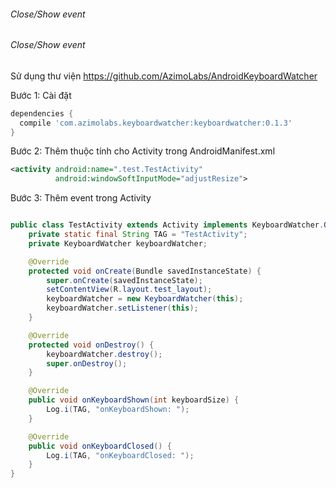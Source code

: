 ###### Close/Show event
######


###### Close/Show event

Sử dụng thư viện https://github.com/AzimoLabs/AndroidKeyboardWatcher

Bước 1: Cài đặt 

```gradle
dependencies {
  compile 'com.azimolabs.keyboardwatcher:keyboardwatcher:0.1.3'
}
```

Bước 2: Thêm thuộc tính cho Activity trong AndroidManifest.xml

```xml
<activity android:name=".test.TestActivity"
	      android:windowSoftInputMode="adjustResize">
```

Bước 3: Thêm event trong Activity

```java

public class TestActivity extends Activity implements KeyboardWatcher.OnKeyboardToggleListener {
    private static final String TAG = "TestActivity";
    private KeyboardWatcher keyboardWatcher;

    @Override
    protected void onCreate(Bundle savedInstanceState) {
        super.onCreate(savedInstanceState);
        setContentView(R.layout.test_layout);
        keyboardWatcher = new KeyboardWatcher(this);
        keyboardWatcher.setListener(this);
    }

    @Override
    protected void onDestroy() {
        keyboardWatcher.destroy();
        super.onDestroy();
    }

    @Override
    public void onKeyboardShown(int keyboardSize) {
        Log.i(TAG, "onKeyboardShown: ");
    }

    @Override
    public void onKeyboardClosed() {
        Log.i(TAG, "onKeyboardClosed: ");
    }
}
```
		 
